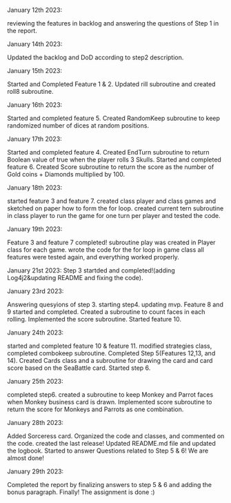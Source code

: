 January 12th 2023:

reviewing the features in backlog and answering the questions of Step 1 in the 
report.

January 14th 2023:

Updated the backlog and DoD according to step2 description.

January 15th 2023:

Started and Completed Feature 1 & 2. Updated rill subroutine and created roll8 subroutine.

January 16th 2023:

Started and completed feature 5. Created RandomKeep subroutine to keep randomized number of dices at random positions.

January 17th 2023:

Started and completed feature 4. Created EndTurn subroutine to return Boolean value of true when the player rolls 3 Skulls.
Started and completed feature 6. Created Score subroutine to return the score as the number of Gold coins + Diamonds multiplied by 100.

January 18th 2023:

started feature 3 and feature 7.
created class player and class games and sketched on paper how to form the for loop.
created current tern subroutine in class player to run the game for one turn per player and tested the code. 

January 19th 2023:

Feature 3 and feature 7 completed! subroutine play was created in 
Player class for each game. wrote the code for the for loop in game class all features were tested again, and everything worked properly. 

January 21st 2023:
Step 3 startded and completed!(adding Log4j2&updating README and fixing 
the code).

January 23rd 2023:

Answering quesyions of step 3. starting step4. updating mvp.
Feature 8 and 9 started and completed. Created a subroutine to count faces in each rolling. 
Implemented the score subroutine. 
Started feature 10.

January 24th 2023:

started and completed feature 10 & feature 11. modified strategies class, 
completed combokeep subroutine.
Completed Step 5(Features 12,13, and 14).
Created Cards class and a subroutine for drawing the card and card score based on the SeaBattle card.
Started step 6. 

January 25th 2023:

completed step6. created a subroutine to keep Monkey and Parrot faces when Monkey business card is drawn. Implemented score subroutine to return the score for Monkeys and Parrots as one combination.

January 28th 2023:

Added Sorceress card. Organized the code and classes, and commented on the code. created the last release! Updated README.md file and updated the logbook. Started to answer Questions related to Step 5 & 6! We are almost done!

January 29th 2023:

Completed the report by finalizing answers to step 5 & 6 and adding the bonus paragraph. Finally! The assignment is done :)
